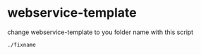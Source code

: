# webservice-template

change webservice-template to you folder name with this script
```
./fixname 